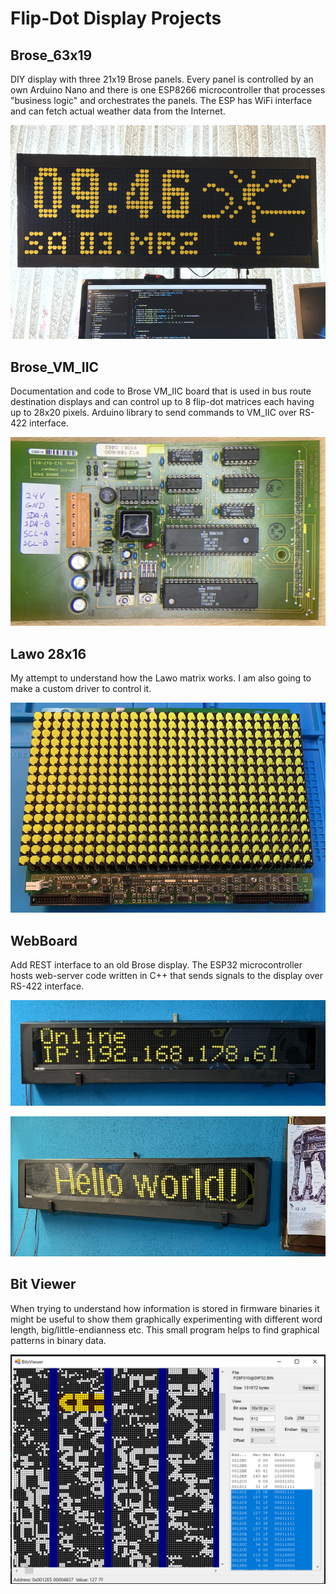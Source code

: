 # Flip-Dot Display Projects

## Brose_63x19

DIY display with three 21x19 Brose panels. Every panel is controlled by an own Arduino Nano and there is one ESP8266 microcontroller that processes "business logic" and orchestrates the panels. The ESP has WiFi interface and can fetch actual weather data from the Internet.

![Clock/Weather station](./_img/clock.jpg?raw=true)


## Brose_VM_IIC

Documentation and code to Brose VM_IIC board that is used in bus route destination displays and can control up to 8 flip-dot matrices each having up to 28x20 pixels. Arduino library to send commands to VM_IIC over RS-422 interface.

![VM_IIC board](./Brose_VM_IIC/_img/board.jpg)


## Lawo 28x16

My attempt to understand how the Lawo matrix works. I am also going to make a custom driver to control it.

![Lawo board](./Lawo_28x16/_img/lawo_board.jpg)


## WebBoard

Add REST interface to an old Brose display. The ESP32 microcontroller hosts web-server code written in C++ that sends signals to the display over RS-422 interface.

![Web Board](./webBoard/_img/webboard.jpg)

![Web Board](./webBoard/_img/webboard2.jpg)


## Bit Viewer

When trying to understand how information is stored in firmware binaries it might be useful to show them graphically experimenting with different word length, big/little-endianness etc. This small program helps to find graphical patterns in binary data.

![Bit Viewer](./BitViewer/_img/screenshot.png)